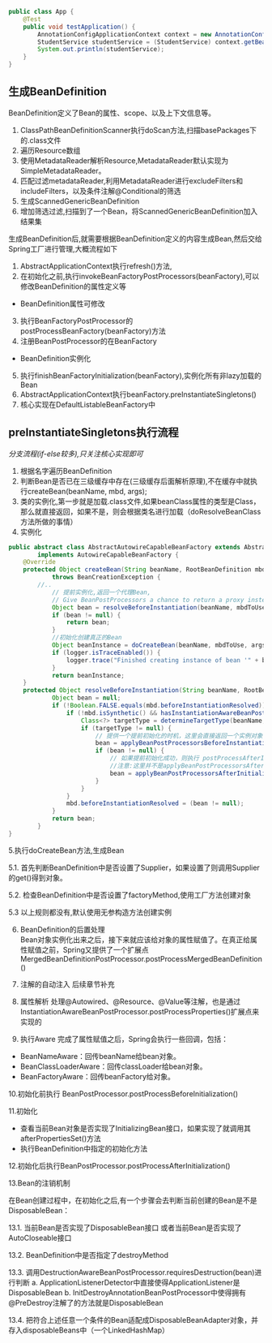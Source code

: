 ```java
public class App {
    @Test
    public void testApplication() {
        AnnotationConfigApplicationContext context = new AnnotationConfigApplicationContext("com.carl.service");
        StudentService studentService = (StudentService) context.getBean("studentService");
        System.out.println(studentService);
    }
}
```

## 生成BeanDefinition
BeanDefinition定义了Bean的属性、scope、以及上下文信息等。
1. ClassPathBeanDefinitionScanner执行doScan方法,扫描basePackages下的.class文件
2. 遍历Resource数组
3. 使用MetadataReader解析Resource,MetadataReader默认实现为SimpleMetadataReader。
4. 匹配过滤metadataReader,利用MetadataReader进行excludeFilters和includeFilters，以及条件注解@Conditional的筛选
5. 生成ScannedGenericBeanDefinition
6. 增加筛选过滤,扫描到了一个Bean，将ScannedGenericBeanDefinition加入结果集

生成BeanDefinition后,就需要根据BeanDefinition定义的内容生成Bean,然后交给Spring工厂进行管理,大概流程如下
1. AbstractApplicationContext执行refresh()方法,
2. 在初始化之前,执行invokeBeanFactoryPostProcessors(beanFactory),可以修改BeanDefinition的属性定义等
- BeanDefinition属性可修改
3. 执行BeanFactoryPostProcessor的postProcessBeanFactory(beanFactory)方法
4. 注册BeanPostProcessor的在BeanFactory
- BeanDefinition实例化
5. 执行finishBeanFactoryInitialization(beanFactory),实例化所有非lazy加载的Bean
6. AbstractApplicationContext执行beanFactory.preInstantiateSingletons()
7. 核心实现在DefaultListableBeanFactory中

## preInstantiateSingletons执行流程
*分支流程(if-else较多),只关注核心实现即可*
1. 根据名字遍历BeanDefinition
2. 判断Bean是否已在三级缓存中存在(三级缓存后面解析原理),不在缓存中就执行createBean(beanName, mbd, args);
3. 类的实例化,第一步就是加载.class文件,如果beanClass属性的类型是Class，那么就直接返回，如果不是，则会根据类名进行加载（doResolveBeanClass方法所做的事情）
4. 实例化
```java
public abstract class AbstractAutowireCapableBeanFactory extends AbstractBeanFactory
		implements AutowireCapableBeanFactory {
	@Override
	protected Object createBean(String beanName, RootBeanDefinition mbd, @Nullable Object[] args)
			throws BeanCreationException {
	    //..
            // 提前实例化,返回一个代理Bean,
			// Give BeanPostProcessors a chance to return a proxy instead of the target bean instance.
			Object bean = resolveBeforeInstantiation(beanName, mbdToUse);
			if (bean != null) {
				return bean;
			}
			//初始化创建真正的Bean
            Object beanInstance = doCreateBean(beanName, mbdToUse, args);
			if (logger.isTraceEnabled()) {
				logger.trace("Finished creating instance of bean '" + beanName + "'");
			}
			return beanInstance;
    }
    protected Object resolveBeforeInstantiation(String beanName, RootBeanDefinition mbd) {
    		Object bean = null;
    		if (!Boolean.FALSE.equals(mbd.beforeInstantiationResolved)) {
    			if (!mbd.isSynthetic() && hasInstantiationAwareBeanPostProcessors()) {
    				Class<?> targetType = determineTargetType(beanName, mbd);
    				if (targetType != null) {
                        // 提供一个提前初始化的时机，这里会直接返回一个实例对象
    					bean = applyBeanPostProcessorsBeforeInstantiation(targetType, beanName);
    					if (bean != null) {
                            // 如果提前初始化成功，则执行 postProcessAfterInitialization()方法
                            //注意:这里并不是applyBeanPostProcessorsAfterInstantiation,也就意味不会执行实例化的后置处理,相当于这里直接短路,流程到此为止
    						bean = applyBeanPostProcessorsAfterInitialization(bean, beanName);
    					}
    				}
    			}
    			mbd.beforeInstantiationResolved = (bean != null);
    		}
    		return bean;
    	}
}
```

5.执行doCreateBean方法,生成Bean

5.1. 首先判断BeanDefinition中是否设置了Supplier，如果设置了则调用Supplier的get()得到对象。

5.2. 检查BeanDefinition中是否设置了factoryMethod,使用工厂方法创建对象

5.3  以上规则都没有,默认使用无参构造方法创建实例

6. BeanDefinition的后置处理    
Bean对象实例化出来之后，接下来就应该给对象的属性赋值了。在真正给属性赋值之前，Spring又提供了一个扩展点MergedBeanDefinitionPostProcessor.postProcessMergedBeanDefinition()

7. 注解的自动注入
后续章节补充

8. 属性解析
处理@Autowired、@Resource、@Value等注解，也是通过InstantiationAwareBeanPostProcessor.postProcessProperties()扩展点来实现的
9. 执行Aware
完成了属性赋值之后，Spring会执行一些回调，包括：
- BeanNameAware：回传beanName给bean对象。
- BeanClassLoaderAware：回传classLoader给bean对象。
- BeanFactoryAware：回传beanFactory给对象。

10.初始化前执行 BeanPostProcessor.postProcessBeforeInitialization()

11.初始化
- 查看当前Bean对象是否实现了InitializingBean接口，如果实现了就调用其afterPropertiesSet()方法
- 执行BeanDefinition中指定的初始化方法 

12.初始化后执行BeanPostProcessor.postProcessAfterInitialization()


13.Bean的注销机制

在Bean创建过程中，在初始化之后,有一个步骤会去判断当前创建的Bean是不是DisposableBean：

13.1. 当前Bean是否实现了DisposableBean接口 或者当前Bean是否实现了AutoCloseable接口

13.2. BeanDefinition中是否指定了destroyMethod

13.3. 调用DestructionAwareBeanPostProcessor.requiresDestruction(bean)进行判断
  a. ApplicationListenerDetector中直接使得ApplicationListener是DisposableBean
  b. InitDestroyAnnotationBeanPostProcessor中使得拥有@PreDestroy注解了的方法就是DisposableBean

13.4. 把符合上述任意一个条件的Bean适配成DisposableBeanAdapter对象，并存入disposableBeans中（一个LinkedHashMap）

























